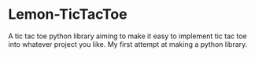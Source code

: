 # Lemon-TicTacToe
A tic tac toe python library aiming to make it easy to implement tic tac toe into whatever project you like. My first attempt at making a python library.
